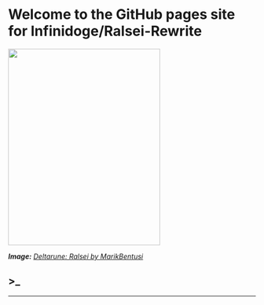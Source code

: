 # Welcome to the GitHub pages site for Infinidoge/Ralsei-Rewrite
<img src="https://art.ngfiles.com/images/656000/656712_bentusi-paladin_deltarune-ralsei.png" height="400" width="309">

_**Image:** [Deltarune: Ralsei by MarikBentusi](https://www.google.com/url?sa=i&source=images&cd=&cad=rja&uact=8&ved=2ahUKEwjj6dD94_ffAhVST98KHd4hBNUQjhx6BAgBEAM&url=https%3A%2F%2Fwww.newgrounds.com%2Fart%2Fview%2Fbentusi-paladin%2Fdeltarune-ralsei&psig=AOvVaw33U1UhggC7fZAd5Q0B-xGC&ust=1547916354150548)_
## >_
***
